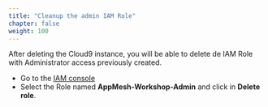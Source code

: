 ```yaml
---
title: "Cleanup the admin IAM Role"
chapter: false
weight: 100
---
```


After deleting the Cloud9 instance, you will be able to delete de IAM Role with Administrator access previously created. 

- Go to the [IAM console](https://console.aws.amazon.com/iam/home#/roles)
- Select the Role named **AppMesh-Workshop-Admin** and click in **Delete role**.